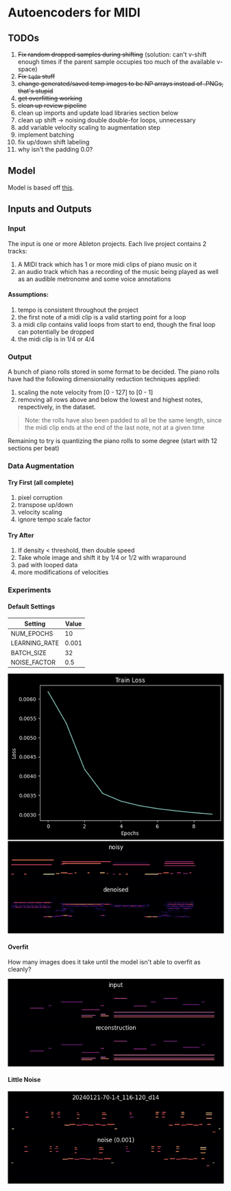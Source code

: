 # Autoencoders for MIDI

## TODOs

1. ~~Fix random dropped samples during shifting~~
  (solution: can't v-shift enough times if the parent sample occupies too much of the available v-space)
2. ~~Fix `tqdm` stuff~~
3. ~~change generated/saved temp images to be NP arrays instead of .PNGs, that's stupid~~
4. ~~get overfitting working~~
5. ~~clean up review pipeline~~
6. clean up imports and update load libraries section below
7. clean up shift -> noising double double-for loops, unnecessary
8. add variable velocity scaling to augmentation step
9. implement batching
10. fix up/down shift labeling
11. why isn't the padding 0.0?

## Model

Model is based off [this](https://colab.research.google.com/github/ashishpatel26/Awesome-Pytorch-Tutorials/blob/main/10.Pytorch%20AutoEncoder%20Neural%20Network%20for%20Image%20Denoising.ipynb).

## Inputs and Outputs

### Input

The input is one or more Ableton projects. Each live project contains 2 tracks:
1. A MIDI track which has 1 or more midi clips of piano music on it
2. an audio track which has a recording of the music being played as well as an audible metronome and some voice annotations

#### Assumptions:
1. tempo is consistent throughout the project
2. the first note of a midi clip is a valid starting point for a loop
3. a midi clip contains valid loops from start to end, though the final loop can potentially be dropped
4. the midi clip is in 1/4 or 4/4

### Output
A bunch of piano rolls stored in some format to be decided. The piano rolls have had the following dimensionality reduction techniques applied:
1. scaling the note velocity from \[0 - 127] to \[0 - 1]
2. removing all rows above and below the lowest and highest notes, respectively, in the dataset.

> Note: the rolls have also been padded to all be the same length, since the midi clip ends at the end of the last note, not at a given time

Remaining to try is quantizing the piano rolls to some degree (start with 12 sections per beat)

### Data Augmentation
#### Try First (all complete)
1. pixel corruption
2. transpose up/down
3. velocity scaling
4. ignore tempo scale factor

#### Try After
1. If density < threshold, then double speed
2. Take whole image and shift it by 1/4 or 1/2 with wraparound
3. pad with looped data
4. more modifications of velocities

### Experiments
#### Default Settings
| Setting       | Value |
| ------------- | ----- |
| NUM_EPOCHS    | 10    |
| LEARNING_RATE | 0.001 |
| BATCH_SIZE    | 32    |
| NOISE_FACTOR  | 0.5   |

![default train](images/default_loss.png)
![default](images/default_results.png)

#### Overfit
How many images does it take until the model isn't able to overfit as cleanly?

![overfit](images/overfit.png)

#### Little Noise
![small noise](images/little_nois.png)